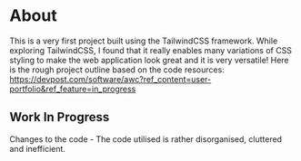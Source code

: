 # About
This is a very first project built using the TailwindCSS framework. While exploring TailwindCSS, I found that it really enables many variations of CSS styling to make the web application look great and it is very versatile!
Here is the rough project outline based on the code resources: https://devpost.com/software/awc?ref_content=user-portfolio&ref_feature=in_progress


## Work In Progress
Changes to the code - The code utilised is rather disorganised, cluttered and inefficient.
